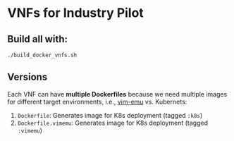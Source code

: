 # VNFs for Industry Pilot

## Build all with:

```sh
./build_docker_vnfs.sh
```

## Versions

Each VNF can have **multiple Dockerfiles** because we need multiple images for different target environments, i.e., [vim-emu](https://github.com/sonata-nfv/son-emu/wiki/Container-Requirements) vs. Kubernets:


1. `Dockerfile`: Generates image for K8s deployment (tagged `:k8s`)
1. `Dockerfile.vimemu`: Generates image for K8s deployment (tagged `:vimemu`)